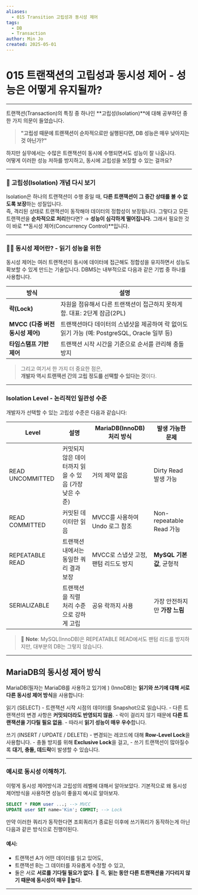 ```yaml
---
aliases:
  - 015 Transition 고립성과 동시성 제어
tags:
  - DB
  - Transaction
author: Min Jo
created: 2025-05-01
---
```

# 015 트랜잭션의 고립성과 동시성 제어 - 성능은 어떻게 유지될까?
-----

트랜잭션(Transaction)의 특징 중 하나인 **고립성(Isolation)**에 대해 공부하던 중 한 가지 의문이 들었습니다.

>**"고립성 때문에 트랜잭션이 순차적으로만 실행된다면, DB 성능은 매우 낮아지는 것 아닌가?"**

하지만 실무에서는 수많은 트랜잭션이 동시에 수행되면서도 성능이 잘 나옵니다.  
어떻게 이러한 성능 저하를 방지하고, 동시에 고립성을 보장할 수 있는 걸까요?

---


### 🔐 고립성(Isolation) 개념 다시 보기

Isolation은 하나의 트랜잭션이 수행 중일 때, **다른 트랜잭션이 그 중간 상태를 볼 수 없도록 보장**하는 성질입니다.  
즉, 격리된 상태로 트랜잭션이 동작해야 데이터의 정합성이 보장됩니다.
그렇다고 모든 트랜잭션을 **순차적으로 처리**한다면? → **성능이 심각하게 떨어집니다.**
그래서 필요한 것이 바로 **동시성 제어(Concurrency Control)**입니다.

----

### 👨‍💻 동시성 제어란?   - 읽기 성능을 위한

동시성 제어는 여러 트랜잭션이 동시에 데이터에 접근해도 정합성을 유지하면서 성능도 확보할 수 있게 만드는 기술입니다. DBMS는 내부적으로 다음과 같은 기법 중 하나를 사용합니다.

| 방식                      | 설명                                                             |
| ----------------------- | -------------------------------------------------------------- |
| **락(Lock)**             | 자원을 점유해서 다른 트랜잭션이 접근하지 못하게 함. 대표: 2단계 잠금(2PL)                  |
| **MVCC (다중 버전 동시성 제어)** | 트랜잭션마다 데이터의 스냅샷을 제공하여 락 없이도 읽기 가능 (예: PostgreSQL, Oracle 일부 등) |
| **타임스탬프 기반 제어**         | 트랜잭션 시작 시간을 기준으로 순서를 관리해 충돌 방지                                 |

> 그리고 여기서 한 가지 더 중요한 점은,  
> **개발자 역시 트랜잭션 간의 고립 정도를 선택할 수 있다는 것**이다.
---
### Isolation Level - 논리적인 일관성 수준 

개발자가 선택할 수 있는 고립성 수준은 다음과 같습니다:

|Level|설명|MariaDB(InnoDB) 처리 방식|발생 가능한 문제|
|---|---|---|---|
|READ UNCOMMITTED|커밋되지 않은 데이터까지 읽을 수 있음 (가장 낮은 수준)|거의 제약 없음|Dirty Read 발생 가능|
|READ COMMITTED|커밋된 데이터만 읽음|MVCC를 사용하여 Undo 로그 참조|Non-repeatable Read 가능|
|REPEATABLE READ|트랜잭션 내에서는 동일한 쿼리 결과 보장|MVCC로 스냅샷 고정, 팬텀 리드도 방지|**MySQL 기본값**, 균형적|
|SERIALIZABLE|트랜잭션을 직렬 처리 수준으로 강하게 고립|공유 락까지 사용|가장 안전하지만 **가장 느림**|

> 📎 **Note**: MySQL(InnoDB)은 REPEATABLE READ에서도 팬텀 리드를 방지하지만, 대부분의 DB는 그렇지 않습니다.

---

##  MariaDB의 동시성 제어 방식

MariaDB(필자는 MariaDB를 사용하고 있기에 ) (InnoDB)는 **읽기와 쓰기에 대해 서로 다른 동시성 제어 방식**을 사용합니다:

읽기 (SELECT)
	- 트랜잭션 시작 시점의 데이터를 Snapshot으로 읽습니다.
	- 다른 트랜잭션의 변경 사항은 **커밋되더라도 반영되지 않음**.
	- 락이 걸리지 않기 때문에 **다른 트랜잭션을 기다릴 필요 없음**.
	- 따라서 **읽기 성능이 매우 우수**합니다.

 쓰기 (INSERT / UPDATE / DELETE)
	- 변경되는 레코드에 대해 **Row-Level Lock**을 사용합니다.
	- 충돌 방지를 위해 **Exclusive Lock**을 걸고,
	- 쓰기 트랜잭션이 많아질수록 **대기, 충돌, 데드락**이 발생할 수 있습니다.

---

### 예시로 동시성 이해하기.


이렇게 동시성 제어방식과 고립성의 레벨에 대해서 알아보았다. 
기본적으로 왜 동시성 제어방식을 사용하면 성능이 좋을지 예시로 알아보자.

```sql
SELECT * FROM user ...; --> MVCC 
UPDATE user SET name='Kim'; COMMIT; --> Lock 
```

만약 이러한 쿼리가 동작한다면 조회쿼리가 종료된 이후에 쓰기쿼리가 동작하는게 아닌 다음과 같은 방식으로 진행이된다.

#### 예시:

- 트랜잭션 A가 어떤 데이터를 읽고 있어도,
- 트랜잭션 B는 그 데이터를 자유롭게 수정할 수 있고,
- 둘은 서로 **서로를 기다릴 필요가 없다**.
  📌 즉, **읽는 동안 다른 트랜잭션을 기다리지 않기 때문에 동시성이 매우 높다.**



---
